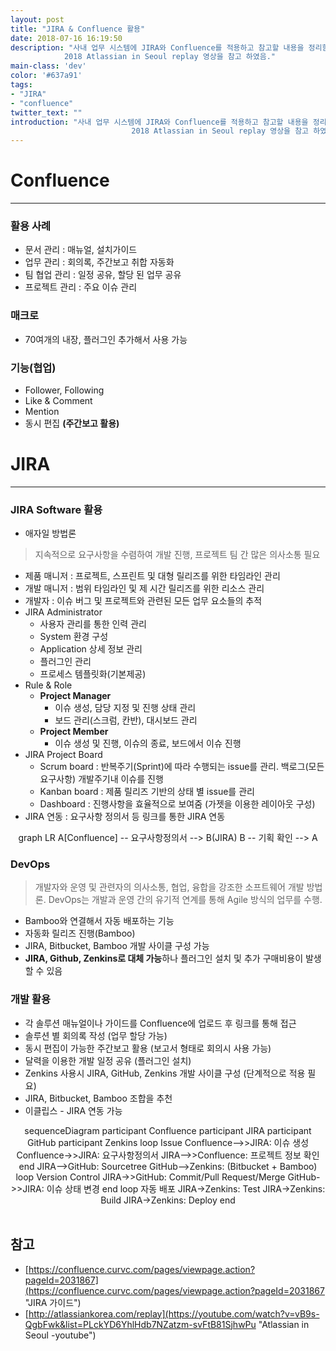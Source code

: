 ```yaml
---
layout: post
title: "JIRA & Confluence 활용"
date: 2018-07-16 16:19:50
description: "사내 업무 시스템에 JIRA와 Confluence를 적용하고 참고할 내용을 정리함.
            2018 Atlassian in Seoul replay 영상을 참고 하였음."
main-class: 'dev'
color: '#637a91'
tags:
- "JIRA"
- "confluence"
twitter_text: ""
introduction: "사내 업무 시스템에 JIRA와 Confluence를 적용하고 참고할 내용을 정리함.
                           2018 Atlassian in Seoul replay 영상을 참고 하였음."
---
```




# Confluence
* * *
### 활용 사례
 * 문서 관리 : 매뉴얼, 설치가이드
 * 업무 관리 : 회의록, 주간보고 취합 자동화
 * 팀 협업 관리 : 일정 공유, 할당 된 업무 공유
 * 프로젝트 관리 : 주요 이슈 관리
    
### 매크로
 * 70여개의 내장, 플러그인 추가해서 사용 가능
 
### 기능(협업)
 * Follower, Following
 * Like & Comment
 * Mention
 * 동시 편집 **(주간보고 활용)**    
 
  
# JIRA
* * *
### JIRA Software 활용
 * 애자일 방법론
 > 지속적으로 요구사항을 수렴하여 개발 진행, 프로젝트 팀 간 많은 의사소통 필요 
      
 * 제품 매니저 : 프로젝트, 스프린트 및 대형 릴리즈를 위한 타임라인 관리
 * 개발 매니저 : 범위 타임라인 및 제 시간 릴리즈를 위한 리소스 관리
 * 개발자 : 이슈 버그 및 프로젝트와 관련된 모든 업무 요소들의 추적
 * JIRA Administrator
   * 사용자 관리를 통한 인력 관리
   * System 환경 구성
   * Application 상세 정보 관리
   * 플러그인 관리
   * 프로세스 템플릿화(기본제공)
 * Rule & Role
   * **Project Manager** 
     * 이슈 생성, 담당 지정 및 진행 상태 관리
     * 보드 관리(스크럼, 칸반), 대시보드 관리
   * **Project Member**
     * 이슈 생성 및 진행, 이슈의 종료, 보드에서 이슈 진행
  * JIRA Project Board
    * Scrum board : 반복주기(Sprint)에 따라 수행되는 issue를 관리. 백로그(모든 요구사항) 개발주기내 이슈를 진행
    * Kanban board : 제품 릴리즈 기반의 상태 별 issue를 관리
    * Dashboard : 진행사항을 효율적으로 보여줌 (가젯을 이용한 레이아웃 구성)
  * JIRA 연동 : 요구사항 정의서 등 링크를 통한 JIRA 연동
    
<div class="mermaid" style="text-align:center;">
graph LR
A[Confluence] -- 요구사항정의서 --> B(JIRA)
B -- 기획 확인 --> A
</div>
      
### DevOps
 > 개발자와 운영 및 관련자의 의사소통, 협업, 융합을 강조한 소프트웨어 개발 방법론.
  DevOps는 개발과 운영 간의 유기적 연계를 통해 Agile 방식의 업무를 수행.
 
 * Bamboo와 연결해서 자동 배포하는 기능
 * 자동화 릴리즈 진행(Bamboo)
 * JIRA, Bitbucket, Bamboo 개발 사이클 구성 가능
 * **JIRA, Github, Zenkins로 대체 가능**하나 플러그인 설치 및 추가 구매비용이 발생할 수 있음                      

### 개발 활용
 * 각 솔루션 매뉴얼이나 가이드를 Confluence에 업로드 후 링크를 통해 접근
 * 솔루션 별 회의록 작성 (업무 할당 가능)
 * 동시 편집이 가능한 주간보고 활용 (보고서 형태로 회의시 사용 가능)
 * 달력을 이용한 개발 일정 공유 (플러그인 설치) 
 * Zenkins 사용시 JIRA, GitHub, Zenkins 개발 사이클 구성 (단계적으로 적용 필요)    
 * JIRA, Bitbucket, Bamboo 조합을 추천
 * 이클립스 - JIRA 연동 가능  

<div class="mermaid" style="text-align:center;">
sequenceDiagram
    participant Confluence
    participant JIRA
    participant GitHub
    participant Zenkins
    loop Issue
        Confluence-->>JIRA: 이슈 생성
        Confluence->>JIRA: 요구사항정의서
        JIRA-->>Confluence: 프로젝트 정보 확인
    end
    JIRA-->GitHub: Sourcetree
    GitHub-->Zenkins: (Bitbucket + Bamboo)    
    loop Version Control
        JIRA->>GitHub: Commit/Pull Request/Merge
        GitHub->>JIRA: 이슈 상태 변경                  
    end    
    loop 자동 배포
        JIRA->Zenkins: Test
        JIRA->Zenkins: Build
        JIRA->Zenkins: Deploy
    end 
</div>
<br>
  
## 참고
* [https://confluence.curvc.com/pages/viewpage.action?pageId=2031867](https://confluence.curvc.com/pages/viewpage.action?pageId=2031867 "JIRA 가이드")
* [http://atlassiankorea.com/replay](https://youtube.com/watch?v=vB9s-QgbFwk&list=PLckYD6YhlHdb7NZatzm-svFtB81SjhwPu "Atlassian in Seoul -youtube")

